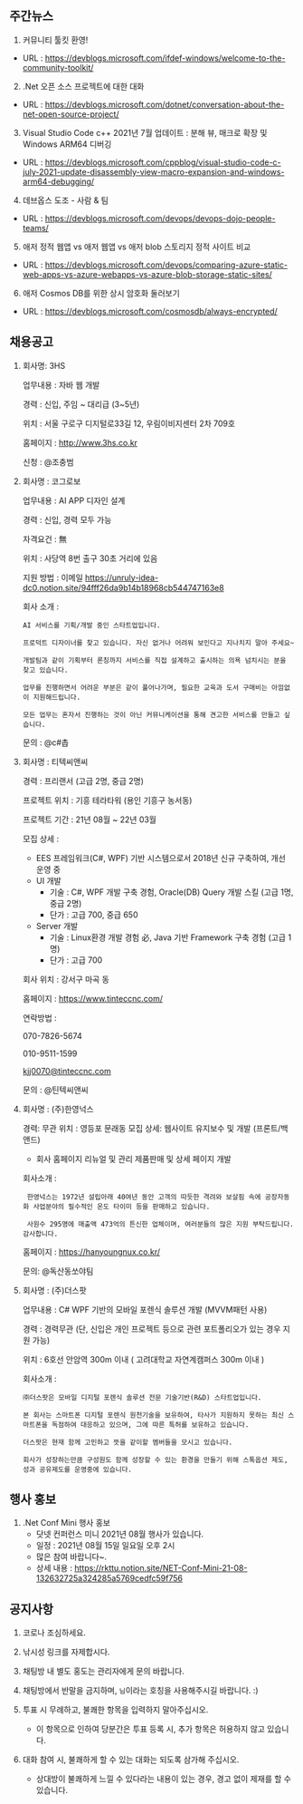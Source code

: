 ## 주간뉴스
1) 커뮤니티 툴킷 환영!
- URL : https://devblogs.microsoft.com/ifdef-windows/welcome-to-the-community-toolkit/

2) .Net 오픈 소스 프로젝트에 대한 대화
- URL : https://devblogs.microsoft.com/dotnet/conversation-about-the-net-open-source-project/

3) Visual Studio Code c++ 2021년 7월 업데이트 : 분해 뷰, 매크로 확장 및 Windows ARM64 디버깅
- URL : https://devblogs.microsoft.com/cppblog/visual-studio-code-c-july-2021-update-disassembly-view-macro-expansion-and-windows-arm64-debugging/

4) 데브옵스 도조 - 사람 & 팀
- URL : https://devblogs.microsoft.com/devops/devops-dojo-people-teams/

5) 애저 정적 웹앱 vs 애저 웹앱 vs 애저 blob 스토리지 정적 사이트 비교
- URL : https://devblogs.microsoft.com/devops/comparing-azure-static-web-apps-vs-azure-webapps-vs-azure-blob-storage-static-sites/

6) 애저 Cosmos DB를 위한 상시 암호화 둘러보기
- URL : https://devblogs.microsoft.com/cosmosdb/always-encrypted/

## 채용공고
1) 회사명: 3HS

    업무내용 : 자바 웹 개발

    경력 : 신입, 주임 ~ 대리급 (3~5년)

    위치 : 서울 구로구 디지털로33길 12, 우림이비지센터 2차 709호

    홈페이지 : http://www.3hs.co.kr

    신청 : @조충범


2) 회사명 : 코그로보

    업무내용 : AI APP 디자인 설계

    경력 : 신입, 경력 모두 가능

    자격요건 : 無

    위치 : 사당역 8번 출구 30초 거리에 있음

    지원 방법 : 이메일 https://unruly-idea-dc0.notion.site/94fff26da9b14b18968cb544747163e8

    회사 소개 :

       AI 서비스를 기획/개발 중인 스타트업입니다. 

       프로덕트 디자이너를 찾고 있습니다. 자신 없거나 어려워 보인다고 지나치지 말아 주세요~ 

       개발팀과 같이 기획부터 론칭까지 서비스를 직접 설계하고 출시하는 의욕 넘치시는 분을 찾고 있습니다. 

       업무를 진행하면서 어려운 부분은 같이 풀어나가며, 필요한 교육과 도서 구매비는 아낌없이 지원해드립니다. 

       모든 업무는 혼자서 진행하는 것이 아닌 커뮤니케이션을 통해 견고한 서비스를 만들고 싶습니다. 

    문의 : @c#촙


3) 회사명 : 티텍씨앤씨

    경력 : 프리랜서 (고급 2명, 중급 2명)

    프로젝트 위치 : 기흥 테라타워 (용인 기흥구 농서동)

    프로젝트 기간 : 21년 08월 ~ 22년 03월

    모집 상세 : 
    * EES 프레임워크(C#, WPF) 기반 시스템으로서 2018년 신규 구축하여, 개선 운영 중
    * UI 개발
        - 기술 : C#, WPF 개발 구축 경험, Oracle(DB) Query 개발 스킬 (고급 1명, 중급 2명)
        - 단가 : 고급 700, 중급 650
    * Server 개발
        - 기술 : Linux환경 개발 경험 必, Java 기반 Framework 구축 경험 (고급 1명)
        - 단가 : 고급 700

    회사 위치 : 강서구 마곡 동

    홈페이지 : https://www.tinteccnc.com/

    연락방법 :

    070-7826-5674

    010-9511-1599

    kjj0070@tinteccnc.com

    문의 : @틴텍씨앤씨

4) 회사명 : (주)한영넉스

    경력: 무관
    위치 : 영등포 문래동
    모집 상세: 웹사이트 유지보수 및 개발 (프론트/백앤드)
    - 회사 홈페이지 리뉴얼 및 관리 제품판매 및 상세 페이지 개발
    
    회사소개 : 
        
        한영넉스는 1972년 설립아래 40여년 동안 고객의 따듯한 격려와 보살핌 속에 공장자동화 사업분야의 필수적인 온도 타이미 등을 판매하고 있습니다.
        
        사원수 295명에 매출액 473억의 튼신한 업체이며, 여러분들의 많은 지원 부탁드립니다. 감사합니다.
    
    홈페이지 : https://hanyoungnux.co.kr/
    
    문의: @독산동쏘야팀
    
5) 회사명 : (주)더스팟

    업무내용 : C# WPF 기반의 모바일 포렌식 솔루션 개발 (MVVM패턴 사용)
    
    경력 : 경력무관 (단, 신입은 개인 프로젝트 등으로 관련 포트폴리오가 있는 경우 지원 가능)
    
    위치 : 6호선 안암역 300m 이내 ( 고려대학교 자연계캠퍼스 300m 이내 )
    
    회사소개 : 
        
       ㈜더스팟은 모바일 디지털 포렌식 솔루션 전문 기술기반(R&D) 스타트업입니다.

       본 회사는 스마트폰 디지털 포렌식 원천기술을 보유하여, 타사가 지원하지 못하는 최신 스마트폰을 독점하여 대응하고 있으며, 그에 따른 특허를 보유하고 있습니다.
        
       더스팟은 현재 함께 고민하고 뜻을 같이할 멤버들을 모시고 있습니다.
             
       회사가 성장하는만큼 구성원도 함께 성장할 수 있는 환경을 만들기 위해 스톡옵션 제도, 성과 공유제도를 운영중에 있습니다.
    
## 행사 홍보
1) .Net Conf Mini 행사 홍보
    - 닷넷 컨퍼런스 미니 2021년 08월 행사가 있습니다.
    - 일정 : 2021년 08월 15일 일요일 오후 2시
    - 많은 참여 바랍니다~.
    - 상세 내용 : https://rkttu.notion.site/NET-Conf-Mini-21-08-132632725a324285a5769cedfc59f756

## 공지사항
1) 코로나 조심하세요.

2) 낚시성 링크를 자제합시다.

3) 채팅방 내 별도 홍도는 관리자에게 문의 바랍니다.

4) 채팅방에서 반말을 금지하며, `님`이라는 호칭을 사용해주시길 바랍니다. :)

5) 투표 시 무례하고, 불쾌한 항목을 입력하지 말아주십시오.
    - 이 항목으로 인하여 당분간은  투표 등록 시, 추가 항목은 허용하지 않고 있습니다.

6) 대화 참여 시, 불쾌하게 할 수 있는 대화는 되도록 삼가해 주십시오.
    - 상대방이 불쾌하게 느낄 수 있다라는 내용이 있는 경우, 경고 없이 제재를 할 수 있습니다.
